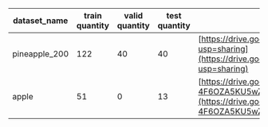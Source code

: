 | dataset\_name  | train quantity | valid quantity | test quantity | download link                                                                                                                                                              |
| -------------- | -------------- | -------------- | ------------- | -------------------------------------------------------------------------------------------------------------------------------------------------------------------------- |
| pineapple\_200 | 122            | 40             | 40            | [https://drive.google.com/file/d/1n6q9dkAAnGBAxBB\_pwPTs\_Dd6thg8tKZ/view?usp=sharing](https://drive.google.com/file/d/1n6q9dkAAnGBAxBB_pwPTs_Dd6thg8tKZ/view?usp=sharing) |
| apple          | 51             | 0              | 13            | [https://drive.google.com/file/d/12VVSA-4F6OZA5KU5wZ6HsprKGJvQGHe4/view?usp=sharing](https://drive.google.com/file/d/12VVSA-4F6OZA5KU5wZ6HsprKGJvQGHe4/view?usp=sharing)   |
